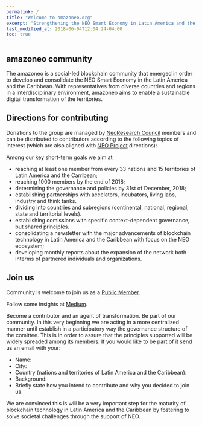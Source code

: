 ```yaml
---
permalink: /
title: "Welcome to amazoneo.org"
excerpt: "Strengthening the NEO Smart Economy in Latin America and the Caribbean"
last_modified_at: 2018-06-04T12:04:24-04:00
toc: true
---
```


## amazoneo community

The amazoneo is a social-led blockchain community that emerged in order to develop and consolidate the NEO Smart Economy in the Latin America and the Caribbean. With representatives from diverse countries and regions in a interdisciplinary environment, amazoneo aims to enable a sustainable digital transformation of the territories. 

## Directions for contributing

Donations to the group are managed by [NeoResearch Council](https://github.com/amazoneo/governance) members and can be distributed to contributors according to the following topics of interest (which are also aligned with [NEO Project](https://github.com/neo-project) directions):

Among our key short-term goals we aim at
- reaching at least one member from every 33 nations and 15 territories of Latin America and the Carribean;
- reaching 1000 members by the end of 2018;
- determining the governance and policies by 31st of December, 2018;
- establishing partnerships with accelators, incubators, living labs, industry and think tanks.
- dividing into countries and subregions (continental, national, regional, state and territorial levels).
- establishing comissions with specific context-dependent governance, but shared principles. 
- consolidating a newsletter with the major advancements of blockchain technology in Latin America and the Caribbean with focus on the NEO ecosystem;
- developing monthly reports about the expansion of the network both interms of partnered individuals and organizations. 

## Join us

Community is welcome to join us as a [Public Member](https://github.com/orgs/amazoneo/people).

Follow some insights at [Medium](https://medium.com/amazoneo).

Become a contributor and an agent of transformation. Be part of our community. In this very beginning we are acting in a more centralized manner until establish in a participatory way the governance structure of the comittee. This is in order to assure that the principles supported will be widely spreaded among its members. If you would like to be part of it send us an email with your:

- Name:
- City:
- Country (nations and territories of Latin America and the Caribbean): 
- Background:
- Briefly state how you intend to contribute and why you decided to join us. 

We are convinced this is will be a very important step for the maturity of blockchain technology in Latin America and the Caribbean by fostering to solve societal challenges through the support of NEO.

